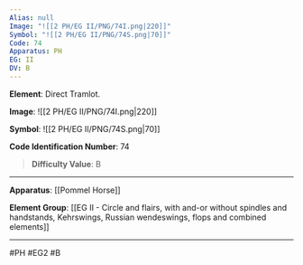 ```yaml
---
Alias: null
Image: "![[2 PH/EG II/PNG/74I.png|220]]"
Symbol: "![[2 PH/EG II/PNG/74S.png|70]]"
Code: 74
Apparatus: PH
EG: II
DV: B
---
```

**Element**: Direct Tramlot.

**Image**:
![[2 PH/EG II/PNG/74I.png|220]]

**Symbol**:
![[2 PH/EG II/PNG/74S.png|70]]

**Code Identification Number**: 74

>**Difficulty Value**: B

___
**Apparatus**: [[Pommel Horse]]

**Element Group**: [[EG II - Circle and flairs, with and-or without spindles and handstands, Kehrswings, Russian wendeswings, flops and combined elements]]
___
#PH #EG2 #B
